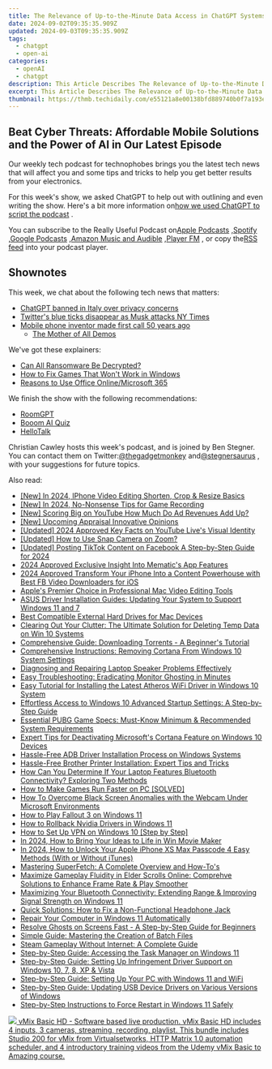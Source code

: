 ```yaml
---
title: The Relevance of Up-to-the-Minute Data Access in ChatGPT Systems for Global Users
date: 2024-09-02T09:35:35.909Z
updated: 2024-09-03T09:35:35.909Z
tags:
  - chatgpt
  - open-ai
categories:
  - openAI
  - chatgpt
description: This Article Describes The Relevance of Up-to-the-Minute Data Access in ChatGPT Systems for Global Users
excerpt: This Article Describes The Relevance of Up-to-the-Minute Data Access in ChatGPT Systems for Global Users
thumbnail: https://thmb.techidaily.com/e55121a8e00138bfd889740b0f7a193e7e03922e85acffafd82353c8a22765d2.jpg
---
```


## Beat Cyber Threats: Affordable Mobile Solutions and the Power of AI in Our Latest Episode

 Our weekly tech podcast for technophobes brings you the latest tech news that will affect you and some tips and tricks to help you get better results from your electronics.

 For this week's show, we asked ChatGPT to help out with outlining and even writing the show. Here's a bit more information on[how we used ChatGPT to script the podcast](https://www.makeuseof.com/i-used-chatgpt-to-script-a-podcast-heres-what-happened/) .

 You can subscribe to the Really Useful Podcast on[Apple Podcasts](https://podcasts.apple.com/gb/podcast/the-really-useful-podcast/id1437847131?mt=2) ,[Spotify](https://open.spotify.com/show/283gDxLd6OTNEpRq6tN7ha) ,[Google Podcasts](https://www.google.com/podcasts?feed=aHR0cHM6Ly9hbmNob3IuZm0vcy8zMWJlNDcwL3BvZGNhc3QvcnNz) ,[Amazon Music and Audible](https://music.amazon.co.uk/podcasts/20ab73d4-5da2-46c7-a17f-dc6eb39bdb48/The-Really-Useful-Podcast) ,[Player FM](https://player.fm/series/the-really-useful-podcast-2491856) , or copy the[RSS feed](https://feeds.transistor.fm/the-really-useful-podcast) into your podcast player.

## Shownotes

This week, we chat about the following tech news that matters:

* [ChatGPT banned in Italy over privacy concerns](https://www.bbc.co.uk/news/technology-65139406)
* [Twitter's blue ticks disappear as Musk attacks NY Times](https://www.bbc.co.uk/news/technology-65156216)
* [Mobile phone inventor made first call 50 years ago](https://www.bbc.co.uk/news/technology-65112048)  
  * [The Mother of All Demos](https://www.youtube.com/watch?v=B6rKUf9DWRI)

We've got these explainers:

* [Can All Ransomware Be Decrypted?](https://www.makeuseof.com/can-all-ransomware-be-decrypted/)
* [How to Fix Games That Won't Work in Windows](https://www.makeuseof.com/fix-games-not-working-windows/)
* [Reasons to Use Office Online/Microsoft 365](https://www.makeuseof.com/tag/dont-pay-word-5-reasons-use-office-online/)

We finish the show with the following recommendations:

* [RoomGPT](http://https://www.roomgpt.io/)
* [Booom AI Quiz](https://booom.ai/)
* [HelloTalk](https://www.hellotalk.com/?lang=en)

 Christian Cawley hosts this week's podcast, and is joined by Ben Stegner. You can contact them on Twitter:[@thegadgetmonkey](https://twitter.com/thegadgetmonkey) and[@stegnersaurus](https://twitter.com/stegnersaurus) , with your suggestions for future topics.


<ins class="adsbygoogle"
     style="display:block"
     data-ad-format="autorelaxed"
     data-ad-client="ca-pub-7571918770474297"
     data-ad-slot="1223367746"></ins>



<ins class="adsbygoogle"
     style="display:block"
     data-ad-client="ca-pub-7571918770474297"
     data-ad-slot="8358498916"
     data-ad-format="auto"
     data-full-width-responsive="true"></ins>

<span class="atpl-alsoreadstyle">Also read:</span>
<div><ul>
<li><a href="https://fox-links.techidaily.com/new-in-2024-iphone-video-editing-shorten-crop-and-resize-basics/"><u>[New] In 2024, IPhone Video Editing  Shorten, Crop & Resize Basics</u></a></li>
<li><a href="https://screen-mirroring-recording.techidaily.com/new-in-2024-no-nonsense-tips-for-game-recording/"><u>[New] In 2024, No-Nonsense Tips for Game Recording</u></a></li>
<li><a href="https://youtube-stream.techidaily.com/new-scoring-big-on-youtube-how-much-do-ad-revenues-add-up/"><u>[New] Scoring Big on YouTube  How Much Do Ad Revenues Add Up?</u></a></li>
<li><a href="https://some-guidance.techidaily.com/new-upcoming-appraisal-innovative-opinions/"><u>[New] Upcoming Appraisal  Innovative Opinions</u></a></li>
<li><a href="https://youtube-docs.techidaily.com/ed-2024-approved-key-facts-on-youtube-lives-visual-identity/"><u>[Updated] 2024 Approved  Key Facts on YouTube Live's Visual Identity</u></a></li>
<li><a href="https://digital-screen-recording.techidaily.com/updated-how-to-use-snap-camera-on-zoom/"><u>[Updated] How to Use Snap Camera on Zoom?</u></a></li>
<li><a href="https://facebook-clips.techidaily.com/updated-posting-tiktok-content-on-facebook-a-step-by-step-guide-for-2024/"><u>[Updated] Posting TikTok Content on Facebook  A Step-by-Step Guide for 2024</u></a></li>
<li><a href="https://some-knowledge.techidaily.com/2024-approved-exclusive-insight-into-mematics-app-features/"><u>2024 Approved  Exclusive Insight Into Mematic's App Features</u></a></li>
<li><a href="https://facebook-video-recording.techidaily.com/2024-approved-transform-your-iphone-into-a-content-powerhouse-with-best-fb-video-downloaders-for-ios/"><u>2024 Approved  Transform Your iPhone Into a Content Powerhouse with Best FB Video Downloaders for iOS</u></a></li>
<li><a href="https://tech-hub.techidaily.com/apples-premier-choice-in-professional-mac-video-editing-tools/"><u>Apple's Premier Choice in Professional Mac Video Editing Tools</u></a></li>
<li><a href="https://tech-hub.techidaily.com/asus-driver-installation-guides-updating-your-system-to-support-windows-11-and-7/"><u>ASUS Driver Installation Guides: Updating Your System to Support Windows 11 and 7</u></a></li>
<li><a href="https://tech-hub.techidaily.com/best-compatible-external-hard-drives-for-mac-devices/"><u>Best Compatible External Hard Drives for Mac Devices</u></a></li>
<li><a href="https://tech-hub.techidaily.com/clearing-out-your-clutter-the-ultimate-solution-for-deleting-temp-data-on-win-10-systems/"><u>Clearing Out Your Clutter: The Ultimate Solution for Deleting Temp Data on Win 10 Systems</u></a></li>
<li><a href="https://tech-hub.techidaily.com/comprehensive-guide-downloading-torrents-a-beginners-tutorial/"><u>Comprehensive Guide: Downloading Torrents - A Beginner's Tutorial</u></a></li>
<li><a href="https://tech-hub.techidaily.com/comprehensive-instructions-removing-cortana-from-windows-10-system-settings/"><u>Comprehensive Instructions: Removing Cortana From Windows 10 System Settings</u></a></li>
<li><a href="https://sound-issues.techidaily.com/diagnosing-and-repairing-laptop-speaker-problems-effectively/"><u>Diagnosing and Repairing Laptop Speaker Problems Effectively</u></a></li>
<li><a href="https://tech-hub.techidaily.com/easy-troubleshooting-eradicating-monitor-ghosting-in-minutes/"><u>Easy Troubleshooting: Eradicating Monitor Ghosting in Minutes</u></a></li>
<li><a href="https://tech-hub.techidaily.com/easy-tutorial-for-installing-the-latest-atheros-wifi-driver-in-windows-10-system/"><u>Easy Tutorial for Installing the Latest Atheros WiFi Driver in Windows 10 System</u></a></li>
<li><a href="https://tech-hub.techidaily.com/effortless-access-to-windows-10-advanced-startup-settings-a-step-by-step-guide/"><u>Effortless Access to Windows 10 Advanced Startup Settings: A Step-by-Step Guide</u></a></li>
<li><a href="https://tech-hub.techidaily.com/essential-pubg-game-specs-must-know-minimum-and-recommended-system-requirements/"><u>Essential PUBG Game Specs: Must-Know Minimum & Recommended System Requirements</u></a></li>
<li><a href="https://tech-hub.techidaily.com/expert-tips-for-deactivating-microsofts-cortana-feature-on-windows-10-devices/"><u>Expert Tips for Deactivating Microsoft's Cortana Feature on Windows 10 Devices</u></a></li>
<li><a href="https://tech-hub.techidaily.com/hassle-free-adb-driver-installation-process-on-windows-systems/"><u>Hassle-Free ADB Driver Installation Process on Windows Systems</u></a></li>
<li><a href="https://tech-hub.techidaily.com/hassle-free-brother-printer-installation-expert-tips-and-tricks/"><u>Hassle-Free Brother Printer Installation: Expert Tips and Tricks</u></a></li>
<li><a href="https://tech-hub.techidaily.com/how-can-you-determine-if-your-laptop-features-bluetooth-connectivity-exploring-two-methods/"><u>How Can You Determine If Your Laptop Features Bluetooth Connectivity? Exploring Two Methods</u></a></li>
<li><a href="https://tech-hub.techidaily.com/how-to-make-games-run-faster-on-pc-solved/"><u>How to Make Games Run Faster on PC [SOLVED]</u></a></li>
<li><a href="https://tech-hub.techidaily.com/how-to-overcome-black-screen-anomalies-with-the-webcam-under-microsoft-environments/"><u>How To Overcome Black Screen Anomalies with the Webcam Under Microsoft Environments</u></a></li>
<li><a href="https://tech-hub.techidaily.com/how-to-play-fallout-3-on-windows-11/"><u>How to Play Fallout 3 on Windows 11</u></a></li>
<li><a href="https://tech-hub.techidaily.com/how-to-rollback-nvidia-drivers-in-windows-11/"><u>How to Rollback Nvidia Drivers in Windows 11</u></a></li>
<li><a href="https://tech-hub.techidaily.com/how-to-set-up-vpn-on-windows-10-step-by-step/"><u>How to Set Up VPN on Windows 10 [Step by Step]</u></a></li>
<li><a href="https://some-techniques.techidaily.com/in-2024-how-to-bring-your-ideas-to-life-in-win-movie-maker/"><u>In 2024, How to Bring Your Ideas to Life in Win Movie Maker</u></a></li>
<li><a href="https://ios-unlock.techidaily.com/in-2024-how-to-unlock-your-apple-iphone-xs-max-passcode-4-easy-methods-with-or-without-itunes-by-drfone-ios/"><u>In 2024, How to Unlock Your Apple iPhone XS Max Passcode 4 Easy Methods (With or Without iTunes)</u></a></li>
<li><a href="https://tech-hub.techidaily.com/mastering-superfetch-a-complete-overview-and-how-tos/"><u>Mastering SuperFetch: A Complete Overview and How-To's</u></a></li>
<li><a href="https://tech-hub.techidaily.com/maximize-gameplay-fluidity-in-elder-scrolls-online-comprehve-solutions-to-enhance-frame-rate-and-play-smoother/"><u>Maximize Gameplay Fluidity in Elder Scrolls Online: Comprehve Solutions to Enhance Frame Rate & Play Smoother</u></a></li>
<li><a href="https://tech-hub.techidaily.com/maximizing-your-bluetooth-connectivity-extending-range-and-improving-signal-strength-on-windows-11/"><u>Maximizing Your Bluetooth Connectivity: Extending Range & Improving Signal Strength on Windows 11</u></a></li>
<li><a href="https://tech-hub.techidaily.com/quick-solutions-how-to-fix-a-non-functional-headphone-jack/"><u>Quick Solutions: How to Fix a Non-Functional Headphone Jack</u></a></li>
<li><a href="https://tech-hub.techidaily.com/repair-your-computer-in-windows-11-automatically/"><u>Repair Your Computer in Windows 11 Automatically</u></a></li>
<li><a href="https://tech-hub.techidaily.com/resolve-ghosts-on-screens-fast-a-step-by-step-guide-for-beginners/"><u>Resolve Ghosts on Screens Fast - A Step-by-Step Guide for Beginners</u></a></li>
<li><a href="https://tech-hub.techidaily.com/simple-guide-mastering-the-creation-of-batch-files/"><u>Simple Guide: Mastering the Creation of Batch Files</u></a></li>
<li><a href="https://tech-hub.techidaily.com/steam-gameplay-without-internet-a-complete-guide/"><u>Steam Gameplay Without Internet: A Complete Guide</u></a></li>
<li><a href="https://tech-hub.techidaily.com/step-by-step-guide-accessing-the-task-manager-on-windows-11/"><u>Step-by-Step Guide: Accessing the Task Manager on Windows 11</u></a></li>
<li><a href="https://tech-hub.techidaily.com/step-by-step-guide-setting-up-infringement-driver-support-on-windows-10-7-8-xp-and-vista/"><u>Step-by-Step Guide: Setting Up Infringement Driver Support on Windows 10, 7, 8, XP & Vista</u></a></li>
<li><a href="https://tech-hub.techidaily.com/step-by-step-guide-setting-up-your-pc-with-windows-11-and-wifi/"><u>Step-by-Step Guide: Setting Up Your PC with Windows 11 and WiFi</u></a></li>
<li><a href="https://tech-hub.techidaily.com/step-by-step-guide-updating-usb-device-drivers-on-various-versions-of-windows/"><u>Step-by-Step Guide: Updating USB Device Drivers on Various Versions of Windows</u></a></li>
<li><a href="https://tech-hub.techidaily.com/step-by-step-instructions-to-force-restart-in-windows-11-safely/"><u>Step-by-Step Instructions to Force Restart in Windows 11 Safely</u></a></li>
</ul></div>

<!-- affiliate ads begin -->
<a href="https://secure.2checkout.com/order/checkout.php?PRODS=4718728&QTY=1&AFFILIATE=108875&CART=1"> <img src="https://secure.avangate.com/images/merchant/ce9a6fb2becc2d235e62b125e9260102/products/vMixCallScreenshot1-large.jpg" border="0"> vMix Basic HD - Software based live production. vMix Basic HD includes 4 inputs, 3 cameras, streaming, recording, playlist. 
This bundle includes Studio 200 for vMix from Virtualsetworks, HTTP Matrix 1.0 automation scheduler, and 4 introductory training videos from the Udemy vMix Basic to Amazing course. </a>
<!-- affiliate ads end -->